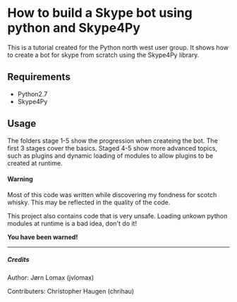 # How to build a Skype bot using python and Skype4Py
This is a tutorial created for the Python north west user group.
It shows how to create a bot for skype from scratch using the Skype4Py library.


## Requirements
* Python2.7
* Skype4Py

## Usage
The folders stage 1-5 show the progression when createing the bot. The first 3 stages cover the basics.
Staged 4-5 show more advanced topics, such as plugins and dynamic loading of modules to allow plugins to be created at runtime.

#### Warning
Most of this code was written while discovering my fondness for scotch whisky. This may be reflected in the quality of the code.

This project also contains code that is very unsafe. Loading unkown python modules at runtime is a bad idea, don't do it!

**You have been warned!**


***
##### Credits
Author: Jørn Lomax (jvlomax)

Contributers: Christopher Haugen (chrihau)
